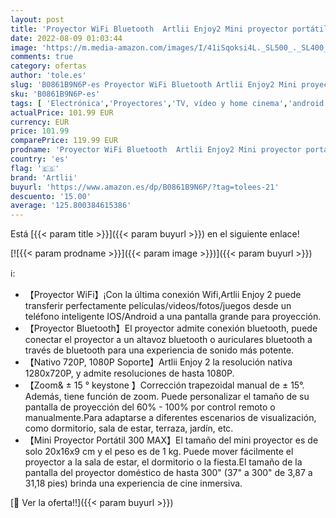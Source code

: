 ```yaml
---
layout: post
title: 'Proyector WiFi Bluetooth  Artlii Enjoy2 Mini proyector portátil  Compatible con 1080p Full HD  proyector de Cine en casa de Gran tamaño  Adecuado para teléfonos Inteligentes / Android / iOS'
date: 2022-08-09 01:03:44
image: 'https://m.media-amazon.com/images/I/41iSqoksi4L._SL500_._SL400_.jpg'
comments: true
category: ofertas
author: 'tole.es'
slug: 'B0861B9N6P-es Proyector WiFi Bluetooth Artlii Enjoy2 Mini proyector...'
sku: 'B0861B9N6P-es'
tags: [ 'Electrónica','Proyectores','TV, vídeo y home cinema','android','artlii','🇪🇸', ]
actualPrice: 101.99 EUR
currency: EUR
price: 101.99
comparePrice: 119.99 EUR
prodname: 'Proyector WiFi Bluetooth  Artlii Enjoy2 Mini proyector portátil  Compatible con 1080p Full HD  proyector de Cine en casa de Gran tamaño  Adecuado para teléfonos Inteligentes / Android / iOS'
country: 'es'
flag: '🇪🇸'
brand: 'Artlii'
buyurl: 'https://www.amazon.es/dp/B0861B9N6P/?tag=tolees-21'
descuento: '15.00'
average: '125.800384615386'
---
```


Está [{{< param title >}}]({{< param buyurl >}}) en el siguiente enlace!

[![{{< param prodname >}}]({{< param image >}})]({{< param buyurl >}})

ℹ️:

- 【Proyector WiFi】¡Con la última conexión Wifi,Artlii Enjoy 2 puede transferir perfectamente películas/videos/fotos/juegos desde un teléfono inteligente IOS/Android a una pantalla grande para proyección.
- 【Proyector Bluetooth】El proyector admite conexión bluetooth, puede conectar el proyector a un altavoz bluetooth o auriculares bluetooth a través de bluetooth para una experiencia de sonido más potente.
- 【Nativo 720P, 1080P Soporte】Artlii Enjoy 2 la resolución nativa 1280x720P, y admite resoluciones de hasta 1080P.
- 【Zoom& ± 15 ° keystone 】Corrección trapezoidal manual de ± 15°. Además, tiene función de zoom. Puede personalizar el tamaño de su pantalla de proyección del 60% - 100% por control remoto o manualmente.Para adaptarse a diferentes escenarios de visualización, como dormitorio, sala de estar, terraza, jardín, etc.
- 【Mini Proyector Portátil 300 MAX】El tamaño del mini proyector es de solo 20x16x9 cm y el peso es de 1 kg. Puede mover fácilmente el proyector a la sala de estar, el dormitorio o la fiesta.El tamaño de la pantalla del proyector doméstico de hasta 300" (37" a 300" de 3,87 a 31,18 pies) brinda una experiencia de cine inmersiva.

[🛒 Ver la oferta!!]({{< param buyurl >}})

